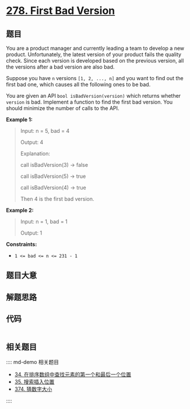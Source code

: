 # [278. First Bad Version](https://leetcode.com/problems/first-bad-version/)

## 题目

You are a product manager and currently leading a team to develop a new
product. Unfortunately, the latest version of your product fails the quality
check. Since each version is developed based on the previous version, all the
versions after a bad version are also bad.

Suppose you have `n` versions `[1, 2, ..., n]` and you want to find out the
first bad one, which causes all the following ones to be bad.

You are given an API `bool isBadVersion(version)` which returns whether
`version` is bad. Implement a function to find the first bad version. You
should minimize the number of calls to the API.



**Example 1:**

> Input: n = 5, bad = 4
> 
> Output: 4
> 
> Explanation:
> 
> call isBadVersion(3) -> false
> 
> call isBadVersion(5) -> true
> 
> call isBadVersion(4) -> true
> 
> Then 4 is the first bad version.

**Example 2:**

> Input: n = 1, bad = 1
> 
> Output: 1

**Constraints:**

  * `1 <= bad <= n <= 231 - 1`


## 题目大意

## 解题思路

## 代码

```javascript

```

## 相关题目

:::: md-demo 相关题目
- [34. 在排序数组中查找元素的第一个和最后一个位置](https://leetcode.com/problems/find-first-and-last-position-of-element-in-sorted-array)
- [35. 搜索插入位置](https://leetcode.com/problems/search-insert-position)
- [374. 猜数字大小](https://leetcode.com/problems/guess-number-higher-or-lower)

::::
